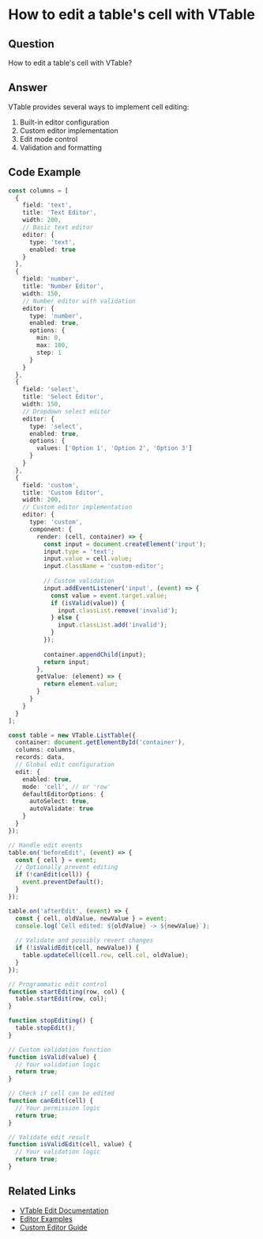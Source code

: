 # How to edit a table's cell with VTable

## Question

How to edit a table's cell with VTable?

## Answer

VTable provides several ways to implement cell editing:
1. Built-in editor configuration
2. Custom editor implementation
3. Edit mode control
4. Validation and formatting

## Code Example

```typescript
const columns = [
  {
    field: 'text',
    title: 'Text Editor',
    width: 200,
    // Basic text editor
    editor: {
      type: 'text',
      enabled: true
    }
  },
  {
    field: 'number',
    title: 'Number Editor',
    width: 150,
    // Number editor with validation
    editor: {
      type: 'number',
      enabled: true,
      options: {
        min: 0,
        max: 100,
        step: 1
      }
    }
  },
  {
    field: 'select',
    title: 'Select Editor',
    width: 150,
    // Dropdown select editor
    editor: {
      type: 'select',
      enabled: true,
      options: {
        values: ['Option 1', 'Option 2', 'Option 3']
      }
    }
  },
  {
    field: 'custom',
    title: 'Custom Editor',
    width: 200,
    // Custom editor implementation
    editor: {
      type: 'custom',
      component: {
        render: (cell, container) => {
          const input = document.createElement('input');
          input.type = 'text';
          input.value = cell.value;
          input.className = 'custom-editor';
          
          // Custom validation
          input.addEventListener('input', (event) => {
            const value = event.target.value;
            if (isValid(value)) {
              input.classList.remove('invalid');
            } else {
              input.classList.add('invalid');
            }
          });
          
          container.appendChild(input);
          return input;
        },
        getValue: (element) => {
          return element.value;
        }
      }
    }
  }
];

const table = new VTable.ListTable({
  container: document.getElementById('container'),
  columns: columns,
  records: data,
  // Global edit configuration
  edit: {
    enabled: true,
    mode: 'cell', // or 'row'
    defaultEditorOptions: {
      autoSelect: true,
      autoValidate: true
    }
  }
});

// Handle edit events
table.on('beforeEdit', (event) => {
  const { cell } = event;
  // Optionally prevent editing
  if (!canEdit(cell)) {
    event.preventDefault();
  }
});

table.on('afterEdit', (event) => {
  const { cell, oldValue, newValue } = event;
  console.log(`Cell edited: ${oldValue} -> ${newValue}`);
  
  // Validate and possibly revert changes
  if (!isValidEdit(cell, newValue)) {
    table.updateCell(cell.row, cell.col, oldValue);
  }
});

// Programmatic edit control
function startEditing(row, col) {
  table.startEdit(row, col);
}

function stopEditing() {
  table.stopEdit();
}

// Custom validation function
function isValid(value) {
  // Your validation logic
  return true;
}

// Check if cell can be edited
function canEdit(cell) {
  // Your permission logic
  return true;
}

// Validate edit result
function isValidEdit(cell, value) {
  // Your validation logic
  return true;
}
```

## Related Links

- [VTable Edit Documentation](https://visactor.io/vtable/guide/basic_concept/edit)
- [Editor Examples](https://visactor.io/vtable/examples/edit/basic)
- [Custom Editor Guide](https://visactor.io/vtable/guide/advanced/custom_editor)